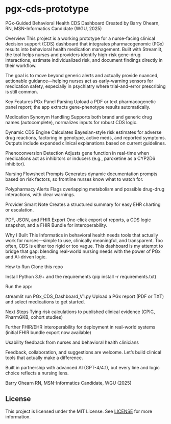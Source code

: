 # pgx-cds-prototype
PGx-Guided Behavioral Health CDS Dashboard
Created by Barry Ohearn, RN, MSN-Informatics Candidate (WGU, 2025)

Overview
This project is a working prototype for a nurse-facing clinical decision support (CDS) dashboard that integrates pharmacogenomic (PGx) results into behavioral health medication management. Built with Streamlit, the tool helps nurses and providers identify high-risk gene-drug interactions, estimate individualized risk, and document findings directly in their workflow.

The goal is to move beyond generic alerts and actually provide nuanced, actionable guidance—helping nurses act as early-warning sensors for medication safety, especially in psychiatry where trial-and-error prescribing is still common.

Key Features
PGx Panel Parsing
Upload a PDF or text pharmacogenetic panel report; the app extracts gene-phenotype results automatically.

Medication Synonym Handling
Supports both brand and generic drug names (autocomplete), normalizes inputs for robust CDS logic.

Dynamic CDS Engine
Calculates Bayesian-style risk estimates for adverse drug reactions, factoring in genotype, active meds, and reported symptoms. Outputs include expanded clinical explanations based on current guidelines.

Phenoconversion Detection
Adjusts gene function in real-time when medications act as inhibitors or inducers (e.g., paroxetine as a CYP2D6 inhibitor).

Nursing Flowsheet Prompts
Generates dynamic documentation prompts based on risk factors, so frontline nurses know what to watch for.

Polypharmacy Alerts
Flags overlapping metabolism and possible drug-drug interactions, with clear warnings.

Provider Smart Note
Creates a structured summary for easy EHR charting or escalation.

PDF, JSON, and FHIR Export
One-click export of reports, a CDS logic snapshot, and a FHIR Bundle for interoperability.

Why I Built This
Informatics in behavioral health needs tools that actually work for nurses—simple to use, clinically meaningful, and transparent. Too often, CDS is either too rigid or too vague.
This dashboard is my attempt to bridge that gap: blending real-world nursing needs with the power of PGx and AI-driven logic.

How to Run
Clone this repo

Install Python 3.9+ and the requirements (pip install -r requirements.txt)

Run the app:

streamlit run PGx_CDS_Dashboard_V1.py
Upload a PGx report (PDF or TXT) and select medications to get started.

Next Steps
Tying risk calculations to published clinical evidence (CPIC, PharmGKB, cohort studies)

Further FHIR/EHR interoperability for deployment in real-world systems (initial FHIR bundle export now available)

Usability feedback from nurses and behavioral health clinicians

Feedback, collaboration, and suggestions are welcome.
Let’s build clinical tools that actually make a difference.

Built in partnership with advanced AI (GPT-4/4.1), but every line and logic choice reflects a nursing lens.

Barry Ohearn
RN, MSN-Informatics Candidate, WGU (2025)

## License

This project is licensed under the MIT License. See [LICENSE](LICENSE) for more information.
